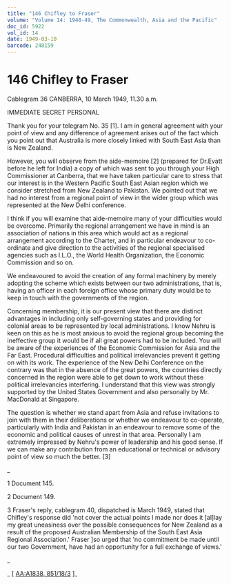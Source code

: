 ```yaml
---
title: "146 Chifley to Fraser"
volume: "Volume 14: 1948-49, The Commonwealth, Asia and the Pacific"
doc_id: 5922
vol_id: 14
date: 1949-03-10
barcode: 248159
---
```


# 146 Chifley to Fraser

Cablegram 36 CANBERRA, 10 March 1949, 11.30 a.m.

IMMEDIATE SECRET PERSONAL

Thank you for your telegram No. 35 [1]. I am in general agreement with your point of view and any difference of agreement arises out of the fact which you point out that Australia is more closely linked with South East Asia than is New Zealand.

However, you will observe from the aide-memoire [2] (prepared for Dr.Evatt before he left for India) a copy of which was sent to you through your High Commissioner at Canberra, that we have taken particular care to stress that our interest is in the Western Pacific South East Asian region which we consider stretched from New Zealand to Pakistan. We pointed out that we had no interest from a regional point of view in the wider group which was represented at the New Delhi conference.

I think if you will examine that aide-memoire many of your difficulties would be overcome. Primarily the regional arrangement we have in mind is an association of nations in this area which would act as a regional arrangement according to the Charter, and in particular endeavour to co-ordinate and give direction to the activities of the regional specialised agencies such as I.L.O., the World Health Organization, the Economic Commission and so on.

We endeavoured to avoid the creation of any formal machinery by merely adopting the scheme which exists between our two administrations, that is, having an officer in each foreign office whose primary duty would be to keep in touch with the governments of the region.

Concerning membership, it is our present view that there are distinct advantages in including only self-governing states and providing for colonial areas to be represented by local administrations. I know Nehru is keen on this as he is most anxious to avoid the regional group becoming the ineffective group it would be if all great powers had to be included. You will be aware of the experiences of the Economic Commission for Asia and the Far East. Procedural difficulties and political irrelevancies prevent it getting on with its work. The experience of the New Delhi Conference on the contrary was that in the absence of the great powers, the countries directly concerned in the region were able to get down to work without these political irrelevancies interfering. I understand that this view was strongly supported by the United States Government and also personally by Mr. MacDonald at Singapore.

The question is whether we stand apart from Asia and refuse invitations to join with them in their deliberations or whether we endeavour to co-operate, particularly with India and Pakistan in an endeavour to remove some of the economic and political causes of unrest in that area. Personally I am extremely impressed by Nehru's power of leadership and his good sense. If we can make any contribution from an educational or technical or advisory point of view so much the better. [3]

_

1 Document 145.

2 Document 149.

3 Fraser's reply, cablegram 40, dispatched is March 1949, stated that Chifley's response did 'not cover the actual points I made nor does it [al]lay my great uneasiness over the possible consequences for New Zealand as a result of the proposed Australian Membership of the South East Asia Regional Association.' Fraser ]so urged that 'no commitment be made until our two Government, have had an opportunity for a full exchange of views.'

_

_ [ [AA:A1838, 851/18/3](http://www.naa.gov.au/cgi-bin/Search?O=I&Number=248159) ]_
